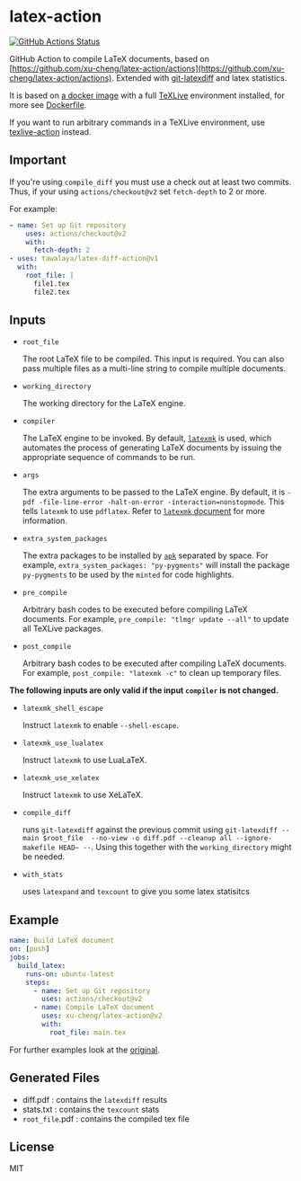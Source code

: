 # latex-action 

[![GitHub Actions Status](https://github.com/tawalaya/latex-diff-action/workflows/Test%20Github%20Action/badge.svg)](https://github.com/tawalaya/latex-diff-action/actions)

GitHub Action to compile LaTeX documents, based on [https://github.com/xu-cheng/latex-action/actions](https://github.com/xu-cheng/latex-action/actions). Extended with [git-latexdiff](https://gitlab.com/git-latexdiff/git-latexdiff) and latex statistics.

It is based on  [a docker image](https://github.com/xu-cheng/latex-docker) with a full [TeXLive](https://www.tug.org/texlive/) environment installed, for more see [Dockerfile](./Dockerfile).

If you want to run arbitrary commands in a TeXLive environment, use [texlive-action](https://github.com/xu-cheng/texlive-action) instead.

## Important

If you're using `compile_diff` you must use a check out at least two commits. Thus, if your using `actions/checkout@v2` set `fetch-depth` to 2 or more.

<!-- Duh, took me a whie to figure that out form the not so helpfull error messages ... -->
For example:
```yaml
- name: Set up Git repository
    uses: actions/checkout@v2
    with:
      fetch-depth: 2
- uses: tawalaya/latex-diff-action@v1
  with:
    root_file: |
      file1.tex
      file2.tex
```

## Inputs

* `root_file`

    The root LaTeX file to be compiled. This input is required. You can also pass multiple files as a multi-line string to compile multiple documents. 

* `working_directory`

    The working directory for the LaTeX engine.

* `compiler`

    The LaTeX engine to be invoked. By default, [`latexmk`](https://ctan.org/pkg/latexmk) is used, which automates the process of generating LaTeX documents by issuing the appropriate sequence of commands to be run.

* `args`

    The extra arguments to be passed to the LaTeX engine. By default, it is `-pdf -file-line-error -halt-on-error -interaction=nonstopmode`. This tells `latexmk` to use `pdflatex`. Refer to [`latexmk` document](http://texdoc.net/texmf-dist/doc/support/latexmk/latexmk.pdf) for more information.

* `extra_system_packages`

    The extra packages to be installed by [`apk`](https://pkgs.alpinelinux.org/packages) separated by space. For example, `extra_system_packages: "py-pygments"` will install the package `py-pygments` to be used by the `minted` for code highlights.

* `pre_compile`

    Arbitrary bash codes to be executed before compiling LaTeX documents. For example, `pre_compile: "tlmgr update --all"` to update all TeXLive packages.

* `post_compile`

    Arbitrary bash codes to be executed after compiling LaTeX documents. For example, `post_compile: "latexmk -c"` to clean up temporary files.

**The following inputs are only valid if the input `compiler` is not changed.**

* `latexmk_shell_escape`

    Instruct `latexmk` to enable `--shell-escape`.

* `latexmk_use_lualatex`

    Instruct `latexmk` to use LuaLaTeX.

* `latexmk_use_xelatex`

    Instruct `latexmk` to use XeLaTeX.
* `compile_diff`

  runs `git-latexdiff` against the previous commit using `git-latexdiff --main $root_file  --no-view -o diff.pdf --cleanup all --ignore-makefile HEAD~ --`. Using this together with the `working_directory` might be needed.

* `with_stats`

  uses `latexpand` and `texcount` to give you some latex statisitcs

## Example

```yaml
name: Build LaTeX document
on: [push]
jobs:
  build_latex:
    runs-on: ubuntu-latest
    steps:
      - name: Set up Git repository
        uses: actions/checkout@v2
      - name: Compile LaTeX document
        uses: xu-cheng/latex-action@v2
        with:
          root_file: main.tex
```

For further examples look at the [original](https://github.com/xu-cheng/latex-action).

## Generated Files
 - diff.pdf : contains the `latexdiff` results
 - stats.txt : contains the `texcount` stats
 - `root_file`.pdf : contains the compiled tex file

## License

MIT
